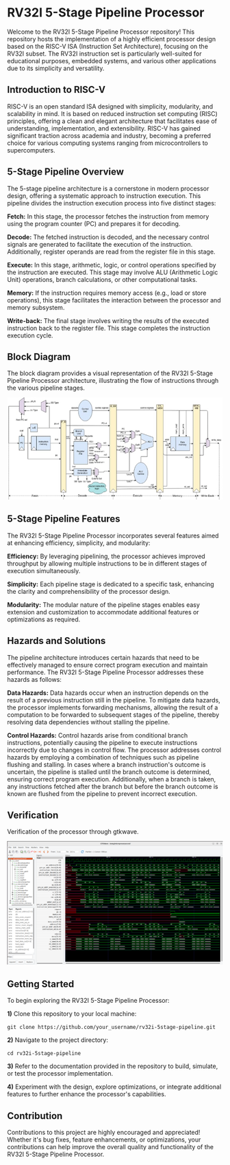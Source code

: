 # RV32I 5-Stage Pipeline Processor

Welcome to the RV32I 5-Stage Pipeline Processor repository! This repository hosts the implementation of a highly efficient processor design based on the RISC-V ISA (Instruction Set Architecture), focusing on the RV32I subset. The RV32I instruction set is particularly well-suited for educational purposes, embedded systems, and various other applications due to its simplicity and versatility.

## Introduction to RISC-V

RISC-V is an open standard ISA designed with simplicity, modularity, and scalability in mind. It is based on reduced instruction set computing (RISC) principles, offering a clean and elegant architecture that facilitates ease of understanding, implementation, and extensibility. RISC-V has gained significant traction across academia and industry, becoming a preferred choice for various computing systems ranging from microcontrollers to supercomputers.

## 5-Stage Pipeline Overview

The 5-stage pipeline architecture is a cornerstone in modern processor design, offering a systematic approach to instruction execution. This pipeline divides the instruction execution process into five distinct stages:

  **Fetch:** In this stage, the processor fetches the instruction from memory using the program counter (PC) and prepares it for decoding.

  **Decode:** The fetched instruction is decoded, and the necessary control signals are generated to facilitate the execution of the instruction. Additionally, register operands are read from the register file in this stage.

  **Execute:** In this stage, arithmetic, logic, or control operations specified by the instruction are executed. This stage may involve ALU (Arithmetic Logic Unit) operations, branch calculations, or other computational tasks.

  **Memory:** If the instruction requires memory access (e.g., load or store operations), this stage facilitates the interaction between the processor and memory subsystem.

  **Write-back:** The final stage involves writing the results of the executed instruction back to the register file. This stage completes the instruction execution cycle.

## Block Diagram

The block diagram provides a visual representation of the RV32I 5-Stage Pipeline Processor architecture, illustrating the flow of instructions through the various pipeline stages.

<img src="https://github.com/arhamhashmi01/rv32i-pipeline-processor/blob/main/images/microprocessor.jpeg" alt="RV32I Pipeline Microprocessor Image">

## 5-Stage Pipeline Features

The RV32I 5-Stage Pipeline Processor incorporates several features aimed at enhancing efficiency, simplicity, and modularity:

  **Efficiency:** By leveraging pipelining, the processor achieves improved throughput by allowing multiple instructions to be in different stages of execution simultaneously.

  **Simplicity:** Each pipeline stage is dedicated to a specific task, enhancing the clarity and comprehensibility of the processor design.

  **Modularity:** The modular nature of the pipeline stages enables easy extension and customization to accommodate additional features or optimizations as required.

## Hazards and Solutions

The pipeline architecture introduces certain hazards that need to be effectively managed to ensure correct program execution and maintain performance. The RV32I 5-Stage Pipeline Processor addresses these hazards as follows:

  **Data Hazards:** Data hazards occur when an instruction depends on the result of a previous instruction still in the pipeline. To mitigate data hazards, the processor implements forwarding mechanisms, allowing the result of a computation to be forwarded to subsequent stages of the pipeline, thereby resolving data dependencies without stalling the pipeline.

  **Control Hazards:** Control hazards arise from conditional branch instructions, potentially causing the pipeline to execute instructions incorrectly due to changes in control flow. The processor addresses control hazards by employing a combination of techniques such as pipeline flushing and stalling. In cases where a branch instruction's outcome is uncertain, the pipeline is stalled until the branch outcome is determined, ensuring correct program execution. Additionally, when a branch is taken, any instructions fetched after the branch but before the branch outcome is known are flushed from the pipeline to prevent incorrect execution.

## Verification

Verification of the processor through gtkwave.

<img src="https://github.com/arhamhashmi01/rv32i-pipeline-processor/blob/main/images/gtkwave.png" alt="Gtkwave Image">

## Getting Started

To begin exploring the RV32I 5-Stage Pipeline Processor:

  **1)** Clone this repository to your local machine:

    git clone https://github.com/your_username/rv32i-5stage-pipeline.git

  **2)** Navigate to the project directory:

    cd rv32i-5stage-pipeline

  **3)** Refer to the documentation provided in the repository to build, simulate, or test the processor implementation.

  **4)** Experiment with the design, explore optimizations, or integrate additional features to further enhance the processor's capabilities.

## Contribution

Contributions to this project are highly encouraged and appreciated! Whether it's bug fixes, feature enhancements, or optimizations, your contributions can help improve the overall quality and functionality of the RV32I 5-Stage Pipeline Processor.

